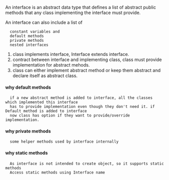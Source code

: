 An interface is an abstract data type that defines a list of abstract
public methods that any class implementing the interface must provide.

An interface can also include a list of 
  
      constant variables and 
      default methods
      private methods
      nested interfaces
    
1. class implements interface, Interface extends interface.
2. contract between interface and implementing class, class must provide implementation for abstract mehods.
3. class can either implement abstract method or keep them abstract and declare itself as abstract class.

#### why default methods

      if a new abstract method is added to interface, all the classes which implemented this interface
      has to provide implementation even though they don't need it. if Default method is added to interface
      now class has option if they want to provide/override implementation.

#### why private methods

      some helper methods used by interface internally
  
#### why static methods

      As interface is not intended to create object, so it supports static methods
      Access static methods using Interface name

